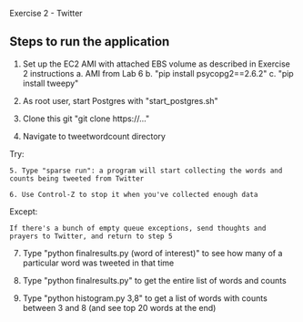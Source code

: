 Exercise 2 - Twitter

Steps to run the application
----------------------------

1. Set up the EC2 AMI with attached EBS volume as described in Exercise 2 instructions
	a. AMI from Lab 6
	b. "pip install psycopg2==2.6.2"
	c. "pip install tweepy"
	
2. As root user, start Postgres with "start_postgres.sh" 

3. Clone this git "git clone https://..."

4. Navigate to tweetwordcount directory

Try:

	5. Type "sparse run": a program will start collecting the words and counts being tweeted from Twitter
	
	6. Use Control-Z to stop it when you've collected enough data

Except:

	If there's a bunch of empty queue exceptions, send thoughts and prayers to Twitter, and return to step 5	

7. Type "python finalresults.py (word of interest)" to see how many of a particular word was tweeted in that time

8. Type "python finalresults.py" to get the entire list of words and counts

9. Type "python histogram.py 3,8" to get a list of words with counts between 3 and 8 (and see top 20 words at the end)

